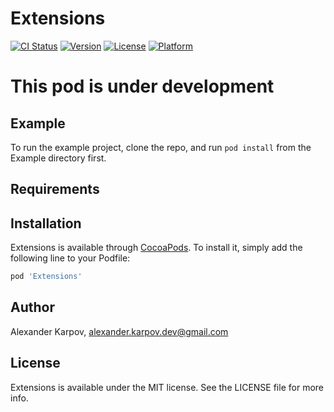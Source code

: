 # Extensions

[![CI Status](https://img.shields.io/travis/alexkarpov/Extensions.svg?style=flat)](https://travis-ci.org/alexkarpov/Extensions)
[![Version](https://img.shields.io/cocoapods/v/Extensions.svg?style=flat)](https://cocoapods.org/pods/Extensions)
[![License](https://img.shields.io/cocoapods/l/Extensions.svg?style=flat)](https://cocoapods.org/pods/Extensions)
[![Platform](https://img.shields.io/cocoapods/p/Extensions.svg?style=flat)](https://cocoapods.org/pods/Extensions)

# This pod is under development

## Example

To run the example project, clone the repo, and run `pod install` from the Example directory first.

## Requirements

## Installation

Extensions is available through [CocoaPods](https://cocoapods.org). To install
it, simply add the following line to your Podfile:

```ruby
pod 'Extensions'
```

## Author

Alexander Karpov, alexander.karpov.dev@gmail.com

## License

Extensions is available under the MIT license. See the LICENSE file for more info.
